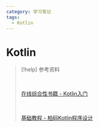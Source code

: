 ```yaml
---
category: 学习笔记
tags:
  - Kotlin
---
```


# Kotlin

> [!help] 参考资料
>
> <br/>
> 
> [在线综合性书籍 - Kotlin入门](https://book.kotlincn.net/text/getting-started.html)
> 
> <br/>
> 
> [基础教程 - 柏码Kotlin程序设计](https://www.itbaima.cn/document/urw2e6gg1lprv65w)
